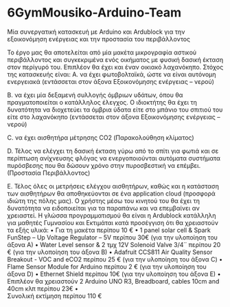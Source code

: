 # 6GymMousiko-Arduino-Team
Μία συνεργατική κατασκευή με Arduino και Ardublock για την εξοικονόμηση ενέργειας και την προστασία του περιβάλλοντος

Το έργο μας θα αποτελείται από μία μακέτα μικρογραφία αστικού περιβάλλοντος και συγκεκριμένα ενός οικήματος με φυσική δασική έκταση στον περίγυρό του. Επιπλέον θα έχει και έναν οικιακό λαχανόκηπο.
Στόχος της κατασκευής είναι:
A.	να έχει φωτοβολταϊκά, ώστε να είναι αυτόνομη ενεργειακά (εντάσσεται στον άξονα Εξοικονόμησης ενέργειας – νερού)

B.	να έχει μία δεξαμενή συλλογής όμβριων υδάτων, όπου θα πραγματοποιείται ο κατάλληλος έλεγχος. Ο ιδιοκτήτης θα έχει τη δυνατότητα να διοχετεύει τα όμβρια ύδατα είτε στο μπάνιο του σπιτιού του είτε στο λαχανόκηπο (εντάσσεται στον άξονα Εξοικονόμησης ενέργειας – νερού)

C.	να έχει αισθητήρα μέτρησης CO2 (Παρακολούθηση κλίματος)

D.	Τέλος να ελέγχει τη δασική έκταση γύρω από το σπίτι για φωτιά και σε περίπτωση ανίχνευσης φλόγας να ενεργοποιούνται αυτόματα συστήματα πυρόσβεσης που θα δώσουν χρόνο στην πυροσβεστική να επέμβει. (Προστασία Περιβάλλοντος)

E.	Τέλος όλες οι μετρήσεις ελέγχου αισθητήρων, καθώς και η κατάσταση των αισθητήρων θα αποθηκεύονται σε ένα application cloud (προσφορά ιδιώτη της πόλης μας). Ο χρήστης μέσω του κινητού του θα έχει τη δυνατότητα να ειδοποιείται για τα παραπάνω και να επεμβαίνει αν χρειαστεί.
Η γλώσσα προγραμματισμού θα είναι η Ardublock κατάλληλη για μαθητές Γυμνασίου
και
Εκτιμάται κατά προσέγγιση ότι θα χρειαστούν τα εξής υλικά:
•	Για τη μακέτα περίπου 10 € 
•	1 panel solar cell & Spark FunStep – Up Voltage Regulator – 5V περίπου 30€ (για την υλοποίηση του άξονα Α)
•	Water Level sensor & 2 τμχ 12V Solenoid Valve 3/4΄΄ περίπου 20 € (για την υλοποίηση του άξονα Β) 
•	Adafruit CCS811 Air Quality Sensor Breakout - VOC and eCO2 περίπου 25 € (για την υλοποίηση του άξονα C) 
•	Flame Sensor Module for Arduino περίπου 2 € (για την υλοποίηση του άξονα D)
•	Ethernet Shield περίπου 10€ (για την υλοποίηση του άξονα Ε)
•	Επιπλέον θα χρειαστούν 2 Arduino UNO R3, Breadboard, cables 10cm and 40cm κλπ περίπου 23€
•	
Συνολική εκτίμηση περίπου 110 €
